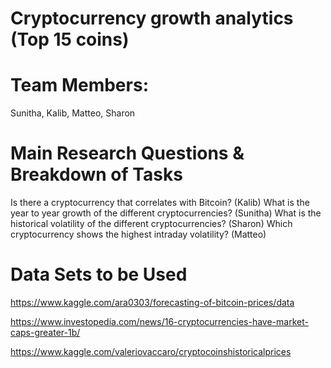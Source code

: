 # Cryptocurrency growth analytics (Top 15 coins)

# Team Members: 
Sunitha, Kalib, Matteo, Sharon

# Main Research Questions & Breakdown of Tasks

Is there a cryptocurrency that correlates with Bitcoin? (Kalib)
What is the year to year growth of the different cryptocurrencies? (Sunitha)
What is the historical volatility of the different cryptocurrencies? (Sharon)
Which cryptocurrency shows the highest intraday volatility? (Matteo)

# Data Sets to be Used       
https://www.kaggle.com/ara0303/forecasting-of-bitcoin-prices/data

https://www.investopedia.com/news/16-cryptocurrencies-have-market-caps-greater-1b/

https://www.kaggle.com/valeriovaccaro/cryptocoinshistoricalprices


